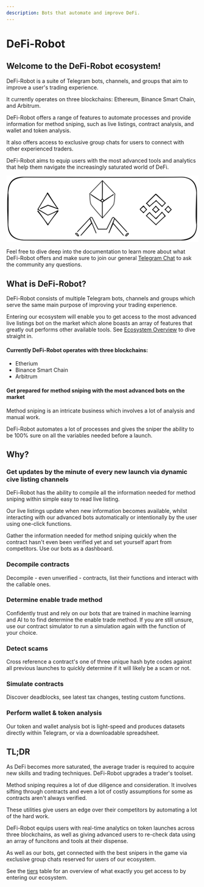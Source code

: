 ```yaml
---
description: Bots that automate and improve DeFi.
---
```


# DeFi-Robot

## Welcome to the DeFi-Robot ecosystem!&#x20;

DeFi-Robot is a suite of Telegram bots, channels, and groups that aim to improve a user's trading experience.&#x20;

It currently operates on three blockchains: Ethereum, Binance Smart Chain, and Arbitrum.&#x20;

DeFi-Robot offers a range of features to automate processes and provide information for method sniping, such as live listings, contract analysis, and wallet and token analysis.&#x20;

It also offers access to exclusive group chats for users to connect with other experienced traders.&#x20;

DeFi-Robot aims to equip users with the most advanced tools and analytics that help them navigate the increasingly saturated world of DeFi.

<img src=".gitbook/assets/file.drawing (7).svg" alt="" class="gitbook-drawing">

Feel free to dive deep into the documentation to learn more about what DeFi-Robot offers and make sure to join our general [Telegram Chat](https://t.me/DeFi\_Robot\_Portal) to ask the community any questions.

## What is DeFi-Robot?

DeFi-Robot consists of multiple Telegram bots, channels and groups which serve the same main purpose of improving your trading experience.

Entering our ecosystem will enable you to get access to the most advanced live listings bot on the market which alone boasts an array of features that greatly out performs other available tools. See  [Ecosystem Overview](what-are-the-utilities/ecosystem-overview.md) to dive straight in.

#### Currently DeFi-Robot operates with three blockchains:

* Etherium&#x20;
* Binance Smart Chain&#x20;
* Arbitrum

#### Get prepared for method sniping with the most advanced bots on the market

Method sniping is an intricate business which involves a lot of analysis and manual work.&#x20;

DeFi-Robot automates a lot of processes and gives the sniper the ability to be 100% sure on all the variables needed before a launch.

## Why?

### Get updates by the minute of every new launch via dynamic cive listing channels

DeFi-Robot has the ability to compile all the information needed for method sniping within simple easy to read live listing.

Our live listings update when new information becomes available, whilst interacting with our advanced bots automatically or intentionally by the user using one-click functions.

Gather the information needed for method sniping quickly when the contract hasn't even been verified yet and set yourself apart from competitors. Use our bots as a dashboard.

### Decompile contracts&#x20;

Decompile - even unverified - contracts, list their functions and interact with the callable ones.&#x20;

### Determine enable trade method

Confidently trust and rely on our bots that are trained in machine learning and AI to to find determine the enable trade method. If you are still unsure, use our contract simulator to run a simulation again with the function of your choice.

### Detect scams

Cross reference a contract's one of three unique hash byte codes against all previous launches to quickly determine if it will likely be a scam or not.&#x20;

### Simulate contracts

Discover deadblocks, see latest tax changes, testing custom functions.

### Perform wallet & token analysis

Our token and wallet analysis bot is light-speed and produces datasets directly within Telegram, or via a downloadable spreadsheet.

## TL;DR

As DeFi becomes more saturated, the average trader is required to acquire new skills and trading techniques. DeFi-Robot upgrades a trader's toolset.

Method sniping requires a lot of due diligence and consideration. It involves sifting through contracts and even a lot of costly assumptions for some as contracts aren't always verified.&#x20;

These utilities give users an edge over their competitors by automating a lot of the hard work.

DeFi-Robot equips users with real-time analytics on token launches across three blockchains, as well as giving advanced users to re-check data using an array of funcitons and tools at their dispense.

As well as our bots, get connected with the best snipers in the game via exclusive group chats reserved for users of our ecosystem.

See the [tiers](what-is-defi-robot/defi-robot/tiers.md) table for an overview of what exactly you get access to by entering our ecosystem.
